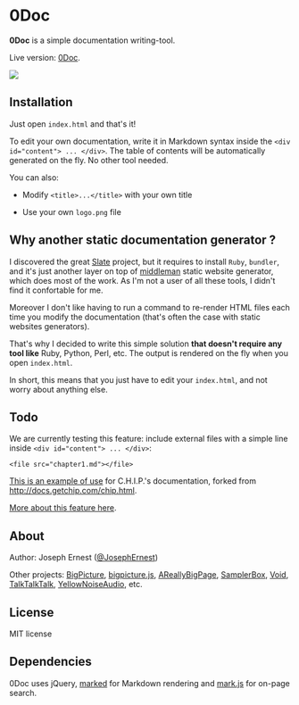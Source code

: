 0Doc
=======

**0Doc** is a simple documentation writing-tool. 

Live version: [0Doc](https://josephernest.github.io/0Doc/).

[![](http://gget.it/rwx9ovzb/screenshot_500px.jpg)](https://josephernest.github.io/0Doc/)


Installation
----
Just open `index.html` and that's it!

To edit your own documentation, write it in Markdown syntax inside the `<div id="content"> ... </div>`. 
The table of contents will be automatically generated on the fly. No other tool needed.

You can also:

* Modify `<title>...</title>` with your own title

* Use your own `logo.png` file


Why another static documentation generator ?
----

I discovered the great [Slate](https://github.com/lord/slate) project, but it requires to install `Ruby`, `bundler`, and it's just another layer on top of [middleman](https://middlemanapp.com/) static website generator, which does most of the work. As I'm not a user of all these tools, I didn't find it confortable for me.

Moreover I don't like having to run a command to re-render HTML files each time you modify the documentation (that's often the case with static websites generators).

That's why I decided to write this simple solution **that doesn't require any tool like** Ruby, Python, Perl, etc. The output is rendered on the fly when you open `index.html`.

In short, this means that you just have to edit your `index.html`, and not worry about anything else.

Todo
----

We are currently testing this feature: include external files with a simple line inside `<div id="content"> ... </div>`:

    <file src="chapter1.md"></file>

[This is an example of use](https://josephernest.github.io/0Doc-chip) for C.H.I.P.'s documentation, forked from http://docs.getchip.com/chip.html.

[More about this feature here](https://github.com/josephernest/0Doc/issues/3).


About
----
Author: Joseph Ernest ([@JosephErnest](https://twitter.com/JosephErnest))

Other projects: [BigPicture](http://bigpicture.bi), [bigpicture.js](https://github.com/josephernest/bigpicture.js), [AReallyBigPage](https://github.com/josephernest/AReallyBigPage), [SamplerBox](http://www.samplerbox.org), [Void](http://www.thisisvoid.org), [TalkTalkTalk](https://github.com/josephernest/TalkTalkTalk), [YellowNoiseAudio](http://www.yellownoiseaudio.com), etc.

License
----
MIT license


Dependencies
----

0Doc uses jQuery, [marked](https://github.com/chjj/marked) for Markdown rendering and [mark.js](https://markjs.io/) for on-page search.
